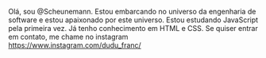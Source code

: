 Olá, sou @Scheunemann.
Estou embarcando no universo da engenharia de software e estou apaixonado por este universo.
Estou estudando JavaScript pela primeira vez. Já tenho conhecimento em HTML e CSS.
Se quiser entrar em contato, me chame no instagram https://www.instagram.com/dudu_franc/
